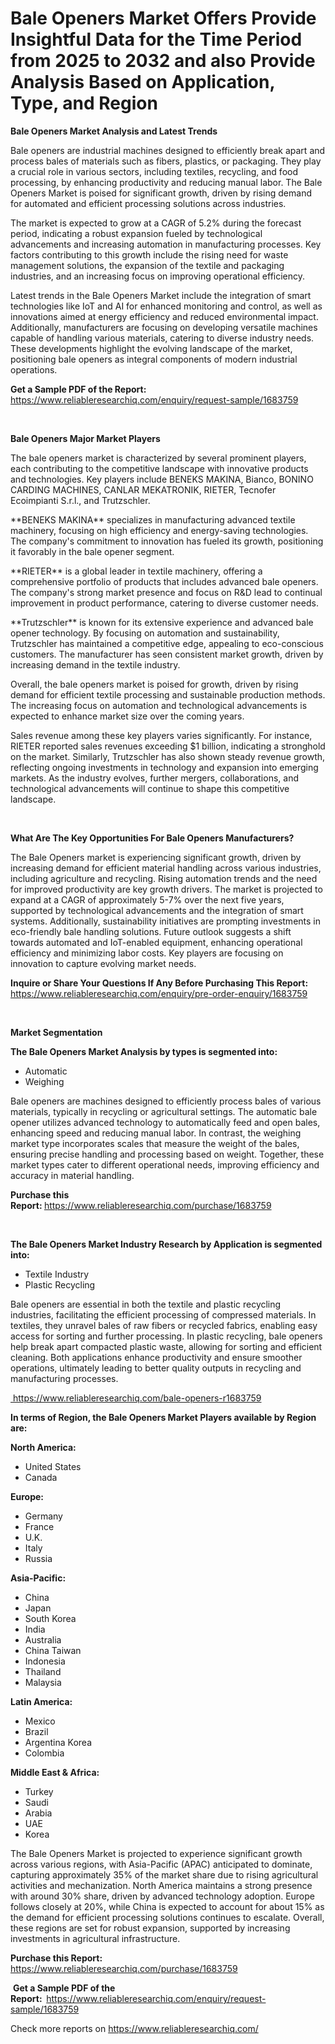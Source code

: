 <p><h1>Bale Openers Market Offers Provide Insightful Data for the Time Period from 2025 to 2032 and also Provide Analysis Based on Application, Type, and Region</h1></p><p><strong>Bale Openers Market Analysis and Latest Trends</strong></p>
<p><p>Bale openers are industrial machines designed to efficiently break apart and process bales of materials such as fibers, plastics, or packaging. They play a crucial role in various sectors, including textiles, recycling, and food processing, by enhancing productivity and reducing manual labor. The Bale Openers Market is poised for significant growth, driven by rising demand for automated and efficient processing solutions across industries.</p><p>The market is expected to grow at a CAGR of 5.2% during the forecast period, indicating a robust expansion fueled by technological advancements and increasing automation in manufacturing processes. Key factors contributing to this growth include the rising need for waste management solutions, the expansion of the textile and packaging industries, and an increasing focus on improving operational efficiency.</p><p>Latest trends in the Bale Openers Market include the integration of smart technologies like IoT and AI for enhanced monitoring and control, as well as innovations aimed at energy efficiency and reduced environmental impact. Additionally, manufacturers are focusing on developing versatile machines capable of handling various materials, catering to diverse industry needs. These developments highlight the evolving landscape of the market, positioning bale openers as integral components of modern industrial operations.</p></p>
<p><strong>Get a Sample PDF of the Report:&nbsp;</strong> <a href="https://www.reliableresearchiq.com/enquiry/request-sample/1683759?utm_campaign=2315&utm_medium=2&utm_source=Github&utm_content=ia&utm_term=10042025&utm_id=bale-openers">https://www.reliableresearchiq.com/enquiry/request-sample/1683759</a></p>
<p>&nbsp;</p>
<p><strong>Bale Openers Major Market Players</strong></p>
<p><p>The bale openers market is characterized by several prominent players, each contributing to the competitive landscape with innovative products and technologies. Key players include BENEKS MAKINA, Bianco, BONINO CARDING MACHINES, CANLAR MEKATRONIK, RIETER, Tecnofer Ecoimpianti S.r.l., and Trutzschler.</p><p>**BENEKS MAKINA** specializes in manufacturing advanced textile machinery, focusing on high efficiency and energy-saving technologies. The company's commitment to innovation has fueled its growth, positioning it favorably in the bale opener segment. </p><p>**RIETER** is a global leader in textile machinery, offering a comprehensive portfolio of products that includes advanced bale openers. The company's strong market presence and focus on R&D lead to continual improvement in product performance, catering to diverse customer needs.</p><p>**Trutzschler** is known for its extensive experience and advanced bale opener technology. By focusing on automation and sustainability, Trutzschler has maintained a competitive edge, appealing to eco-conscious customers. The manufacturer has seen consistent market growth, driven by increasing demand in the textile industry.</p><p>Overall, the bale openers market is poised for growth, driven by rising demand for efficient textile processing and sustainable production methods. The increasing focus on automation and technological advancements is expected to enhance market size over the coming years. </p><p>Sales revenue among these key players varies significantly. For instance, RIETER reported sales revenues exceeding $1 billion, indicating a stronghold on the market. Similarly, Trutzschler has also shown steady revenue growth, reflecting ongoing investments in technology and expansion into emerging markets. As the industry evolves, further mergers, collaborations, and technological advancements will continue to shape this competitive landscape.</p></p>
<p>&nbsp;</p>
<p><strong>What Are The Key Opportunities For Bale Openers Manufacturers?</strong></p>
<p><p>The Bale Openers market is experiencing significant growth, driven by increasing demand for efficient material handling across various industries, including agriculture and recycling.  Rising automation trends and the need for improved productivity are key growth drivers. The market is projected to expand at a CAGR of approximately 5-7% over the next five years, supported by technological advancements and the integration of smart systems. Additionally, sustainability initiatives are prompting investments in eco-friendly bale handling solutions. Future outlook suggests a shift towards automated and IoT-enabled equipment, enhancing operational efficiency and minimizing labor costs. Key players are focusing on innovation to capture evolving market needs.</p></p>
<p><strong>Inquire or Share Your Questions If Any Before Purchasing This Report:</strong> <a href="https://www.reliableresearchiq.com/enquiry/pre-order-enquiry/1683759?utm_campaign=2315&utm_medium=2&utm_source=Github&utm_content=ia&utm_term=10042025&utm_id=bale-openers">https://www.reliableresearchiq.com/enquiry/pre-order-enquiry/1683759</a></p>
<p>&nbsp;</p>
<p><strong>Market Segmentation</strong></p>
<p><strong>The Bale Openers Market Analysis by types is segmented into:</strong></p>
<p><ul><li>Automatic</li><li>Weighing</li></ul></p>
<p><p>Bale openers are machines designed to efficiently process bales of various materials, typically in recycling or agricultural settings. The automatic bale opener utilizes advanced technology to automatically feed and open bales, enhancing speed and reducing manual labor. In contrast, the weighing market type incorporates scales that measure the weight of the bales, ensuring precise handling and processing based on weight. Together, these market types cater to different operational needs, improving efficiency and accuracy in material handling.</p></p>
<p><strong>Purchase this Report:&nbsp;</strong><a href="https://www.reliableresearchiq.com/purchase/1683759?utm_campaign=2315&utm_medium=2&utm_source=Github&utm_content=ia&utm_term=10042025&utm_id=bale-openers">https://www.reliableresearchiq.com/purchase/1683759</a></p>
<p>&nbsp;</p>
<p><strong>The Bale Openers Market Industry Research by Application is segmented into:</strong></p>
<p><ul><li>Textile Industry</li><li>Plastic Recycling</li></ul></p>
<p><p>Bale openers are essential in both the textile and plastic recycling industries, facilitating the efficient processing of compressed materials. In textiles, they unravel bales of raw fibers or recycled fabrics, enabling easy access for sorting and further processing. In plastic recycling, bale openers help break apart compacted plastic waste, allowing for sorting and efficient cleaning. Both applications enhance productivity and ensure smoother operations, ultimately leading to better quality outputs in recycling and manufacturing processes.</p></p>
<p><a href="https://www.reliableresearchiq.com/bale-openers-r1683759?utm_campaign=2315&utm_medium=2&utm_source=Github&utm_content=ia&utm_term=10042025&utm_id=bale-openers">&nbsp;https://www.reliableresearchiq.com/bale-openers-r1683759</a></p>
<p><strong>In terms of Region, the Bale Openers Market Players available by Region are:</strong></p>
<p>
    <p> <strong> North America: </strong>
        <ul>
            <li>United States</li>
            <li>Canada</li>
        </ul>
        </p> 
    <p> <strong> Europe: </strong>
        <ul>
            <li>Germany</li>
            <li>France</li>
            <li>U.K.</li>
            <li>Italy</li>
            <li>Russia</li>
        </ul>
        </p> 
    <p> <strong> Asia-Pacific: </strong>
        <ul>
            <li>China</li>
            <li>Japan</li>
            <li>South Korea</li>
            <li>India</li>
            <li>Australia</li>
            <li>China Taiwan</li>
            <li>Indonesia</li>
            <li>Thailand</li>
            <li>Malaysia</li>
        </ul>
        </p> 
    <p> <strong> Latin America: </strong>
        <ul>
            <li>Mexico</li>
            <li>Brazil</li>
            <li>Argentina Korea</li>
            <li>Colombia</li>
        </ul>
        </p> 
    <p> <strong> Middle East & Africa: </strong>
        <ul>
            <li>Turkey</li>
            <li>Saudi</li>
            <li>Arabia</li>
            <li>UAE</li>
            <li>Korea</li>
        </ul>
    </p>
    </p>
<p><p>The Bale Openers Market is projected to experience significant growth across various regions, with Asia-Pacific (APAC) anticipated to dominate, capturing approximately 35% of the market share due to rising agricultural activities and mechanization. North America maintains a strong presence with around 30% share, driven by advanced technology adoption. Europe follows closely at 20%, while China is expected to account for about 15% as the demand for efficient processing solutions continues to escalate. Overall, these regions are set for robust expansion, supported by increasing investments in agricultural infrastructure.</p></p>
<p><strong>Purchase this Report: </strong><a href="https://www.reliableresearchiq.com/purchase/1683759?utm_campaign=2315&utm_medium=2&utm_source=Github&utm_content=ia&utm_term=10042025&utm_id=bale-openers">https://www.reliableresearchiq.com/purchase/1683759</a></p>
<p>&nbsp;<strong>Get a Sample PDF of the Report:&nbsp;&nbsp;</strong><a href="https://www.reliableresearchiq.com/enquiry/request-sample/1683759?utm_campaign=2315&utm_medium=2&utm_source=Github&utm_content=ia&utm_term=10042025&utm_id=bale-openers">https://www.reliableresearchiq.com/enquiry/request-sample/1683759</a></p>
<p><strong></strong></p>
<p>Check more reports on <a href="https://www.reliableresearchiq.com/?utm_campaign=2315&utm_medium=2&utm_source=Github&utm_content=ia&utm_term=10042025&utm_id=bale-openers">https://www.reliableresearchiq.com/</a></p>